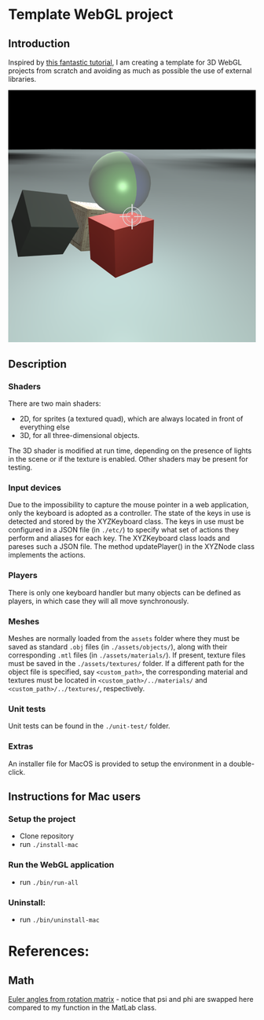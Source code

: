 # Template WebGL project
## Introduction
Inspired by [this fantastic tutorial](https://www.youtube.com/watch?v=kB0ZVUrI4Aw&list=PLjcVFFANLS5zH_PeKC6I8p0Pt1hzph_rt), I am creating a template for 3D WebGL projects from scratch and avoiding as much as possible the use of external libraries.

![./doc/preview.png](doc/preview.png)

## Description
### Shaders
There are two main shaders:

- 2D, for sprites (a textured quad), which are always located in front of everything else
- 3D, for all three-dimensional objects.

The 3D shader is modified at run time, depending on the presence of lights in the scene or if the texture is enabled.
Other shaders may be present for testing.

### Input devices
Due to the impossibility to capture the mouse pointer in a web application, only the keyboard is adopted as a controller.
The state of the keys in use is detected and stored by the XYZKeyboard class. The keys in use must be configured in a JSON file (in ```./etc/```) to specify what set of actions they perform and aliases for each key. The XYZKeyboard class loads and pareses such a JSON file.
The method updatePlayer() in the XYZNode class implements the actions.

### Players
There is only one keyboard handler but many objects can be defined as players, in which case they will all move synchronously.

### Meshes
Meshes are normally loaded from the ```assets``` folder where they must be saved as standard ```.obj``` files (in ```./assets/objects/```), along with their corresponding ```.mtl``` files (in ```./assets/materials/```). If present, texture files must be saved in the ```./assets/textures/``` folder. If a different path for the object file is specified, say ```<custom_path>```, the corresponding material and textures must be located in ```<custom_path>/../materials/``` and ```<custom_path>/../textures/```, respectively.

### Unit tests
Unit tests can be found in the ```./unit-test/``` folder.

### Extras
An installer file for MacOS is provided to setup the environment in a double-click.

## Instructions for Mac users
### Setup the project
- Clone repository
- run ```./install-mac```
### Run the WebGL application
- run ```./bin/run-all```
### Uninstall:
- run ```./bin/uninstall-mac```

# References:
## Math
[Euler angles from rotation matrix](https://www.gregslabaugh.net/publications/euler.pdf) - notice that psi and phi are swapped here compared to my function in the MatLab class.
